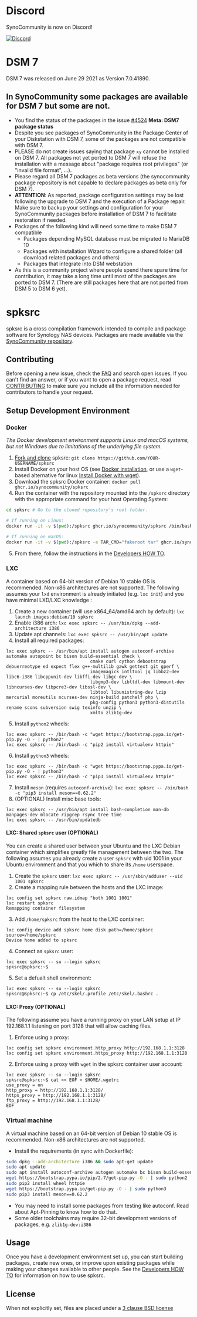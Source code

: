 # Discord
SynoCommunity is now on Discord!

[![Discord](https://img.shields.io/discord/732558169863225384?color=7289DA&label=Discord&logo=Discord&logoColor=white&style=for-the-badge)](https://discord.gg/nnN9fgE7EF)

# DSM 7
DSM 7 was released on June 29 2021 as Version 7.0.41890.

## In SynoCommunity some packages are available for DSM 7 but some are not.
* You find the status of the packages in the issue [#4524] **Meta: DSM7 package status**
* Despite you see packages of SynoCommunity in the Package Center of your Diskstation with DSM 7, some of the packages are not compatible with DSM 7.
* PLEASE do not create issues saying that package `xy` cannot be installed on DSM 7. All packages not yet ported to DSM 7 will refuse the installation with a message about "package requires root privileges" (or "invalid file format", ...).
* Please regard all DSM 7 packages as beta versions (the synocommunity package repository is not capable to declare packages as beta only for DSM 7).
* **ATTENTION**: As reported, package configuration settings may be lost following the upgrade to DSM 7 and the execution of a Package repair. Make sure to backup your settings and configuration for your SynoCommunity packages before installation of DSM 7 to facilitate restoration if needed.
* Packages of the following kind will need some time to make DSM 7 compatible
  * Packages depending MySQL database must be migrated to MariaDB 10
  * Packages with installation Wizard to configure a shared folder (all download related packages and others)
  * Packages that integrate into DSM webstation
* As this is a community project where people spend there spare time for contribution, it may take a long time until most of the packages are ported to DSM 7. (There are still packages here that are not ported from DSM 5 to DSM 6 yet).

# spksrc
spksrc is a cross compilation framework intended to compile and package software for Synology NAS devices. Packages are made available via the [SynoCommunity repository].


## Contributing
Before opening a new issue, check the [FAQ] and search open issues.
If you can't find an answer, or if you want to open a package request, read [CONTRIBUTING] to make sure you include all the information needed for contributors to handle your request.


## Setup Development Environment
### Docker
*The Docker development environment supports Linux and macOS systems, but not Windows due to limitations of the underlying file system.*

1. [Fork and clone] spksrc: `git clone https://github.com/YOUR-USERNAME/spksrc`
2. Install Docker on your host OS (see [Docker installation], or use a `wget`-based alternative for linux [Install Docker with wget]).
3. Download the spksrc Docker container: `docker pull ghcr.io/synocommunity/spksrc`
4. Run the container with the repository mounted into the `/spksrc` directory with the appropriate command for your host Operating System:

```bash
cd spksrc # Go to the cloned repository's root folder.

# If running on Linux:
docker run -it -v $(pwd):/spksrc ghcr.io/synocommunity/spksrc /bin/bash

# If running on macOS:
docker run -it -v $(pwd):/spksrc -e TAR_CMD="fakeroot tar" ghcr.io/synocommunity/spksrc /bin/bash
```
5. From there, follow the instructions in the [Developers HOW TO].

### LXC
A container based on 64-bit version of Debian 10 stable OS is recommended. Non-x86 architectures are not supported.  The following assumes your `lxd` environment is already initiated (e.g. `lxc init`) and you have minimal LXD/LXC knowledge :
1. Create a new container (will use x864_64/amd64 arch by default): `lxc launch images:debian/10 spksrc`
2. Enable i386 arch: `lxc exec spksrc -- /usr/bin/dpkg --add-architecture i386`
3. Update apt channels: `lxc exec spksrc -- /usr/bin/apt update`
4. Install all required packages:
```
lxc exec spksrc -- /usr/bin/apt install autogen autoconf-archive automake autopoint bc bison build-essential check \
                                cmake curl cython debootstrap debuerreotype ed expect flex g++-multilib gawk gettext git gperf \
                                imagemagick intltool jq libbz2-dev libc6-i386 libcppunit-dev libffi-dev libgc-dev \
                                libgmp3-dev libltdl-dev libmount-dev libncurses-dev libpcre3-dev libssl-dev \
                                libtool libunistring-dev lzip mercurial moreutils ncurses-dev ninja-build patchelf php \
                                pkg-config python3 python3-distutils rename scons subversion swig texinfo unzip \
                                xmlto zlib1g-dev
```
5. Install `python2` wheels:
```
lxc exec spksrc -- /bin/bash -c "wget https://bootstrap.pypa.io/get-pip.py -O - | python2"
lxc exec spksrc -- /bin/bash -c "pip2 install virtualenv httpie"
```
6. Install `python3` wheels:
```
lxc exec spksrc -- /bin/bash -c "wget https://bootstrap.pypa.io/get-pip.py -O - | python3"
lxc exec spksrc -- /bin/bash -c "pip3 install virtualenv httpie"
```
7. Install `meson` (requires `autoconf-archive`):
```lxc exec spksrc -- /bin/bash -c "pip3 install meson==0.62.2"```
8. (OPTIONAL) Install misc base tools:
```
lxc exec spksrc -- /usr/bin/apt install bash-completion man-db manpages-dev mlocate ripgrep rsync tree time
lxc exec spksrc -- /usr/bin/updatedb
```

#### LXC: Shared `spksrc` user (OPTIONAL)
You can create a shared user between your Ubuntu and the LXC Debian container which simplifies greatly file management between the two.  The following assumes you already create a user `spksrc` with uid 1001 in your Ubuntu environment and that you which to share its `/home` userspace.
1. Create the `spksrc` user: `lxc exec spksrc -- /usr/sbin/adduser --uid 1001 spksrc`
2. Create a mapping rule between the hosts and the LXC image:
```
lxc config set spksrc raw.idmap "both 1001 1001"
lxc restart spksrc
Remapping container filesystem
```
3. Add `/home/spksrc` from the hsot to the LXC container:
```
lxc config device add spksrc home disk path=/home/spksrc source=/home/spksrc
Device home added to spksrc
```
4. Connect as `spksrc` user:
```
lxc exec spksrc -- su --login spksrc
spksrc@spksrc:~$
```
5. Set a defualt shell environment:
```
lxc exec spksrc -- su --login spksrc
spksrc@spksrc:~$ cp /etc/skel/.profile /etc/skel/.bashrc .
```
#### LXC: Proxy (OPTIONAL)
The following assume you have a running proxy on your LAN setup at IP 192.168.1.1 listening on port 3128 that will allow caching files.
1. Enforce using a proxy:
```
lxc config set spksrc environment.http_proxy http://192.168.1.1:3128
lxc config set spksrc environment.https_proxy http://192.168.1.1:3128
```
2. Enforce using a proxy with `wget` in the spksrc container user account:
```
lxc exec spksrc -- su --login spksrc
spksrc@spksrc:~$ cat << EOF > $HOME/.wgetrc
use_proxy = on
http_proxy = http://192.168.1.1:3128/
https_proxy = http://192.168.1.1:3128/
ftp_proxy = http://192.168.1.1:3128/
EOF
```


### Virtual machine
A virtual machine based on an 64-bit version of Debian 10 stable OS is recommended. Non-x86 architectures are not supported.

* Install the requirements (in sync with Dockerfile):
```bash
sudo dpkg --add-architecture i386 && sudo apt-get update
sudo apt update
sudo apt install autoconf-archive autogen automake bc bison build-essential check cmake curl cython debootstrap ed expect fakeroot flex g++-multilib gawk gettext git gperf imagemagick intltool jq libbz2-dev libc6-i386 libcppunit-dev libffi-dev libgc-dev libgmp3-dev libltdl-dev libmount-dev libncurses-dev libpcre3-dev libssl-dev libtool libunistring-dev lzip mercurial moreutils ncurses-dev ninja-build patchelf php pkg-config python3 python3-distutils rename scons subversion sudo swig texinfo unzip xmlto zlib1g-dev
wget https://bootstrap.pypa.io/pip/2.7/get-pip.py -O - | sudo python2
sudo pip2 install wheel httpie
wget https://bootstrap.pypa.io/get-pip.py -O - | sudo python3
sudo pip3 install meson==0.62.2
```
* You may need to install some packages from testing like autoconf. Read about Apt-Pinning to know how to do that.
* Some older toolchains may require 32-bit development versions of packages, e.g. `zlib1g-dev:i386`


## Usage
Once you have a development environment set up, you can start building packages, create new ones, or improve upon existing packages while making your changes available to other people.
See the [Developers HOW TO] for information on how to use spksrc.


## License
When not explicitly set, files are placed under a [3 clause BSD license]

[3 clause BSD license]: http://www.opensource.org/licenses/BSD-3-Clause
[#4524]: https://github.com/SynoCommunity/spksrc/issues/4524
[bug tracker]: https://github.com/SynoCommunity/spksrc/issues
[CONTRIBUTING]: https://github.com/SynoCommunity/spksrc/blob/master/CONTRIBUTING.md
[Fork and clone]: https://docs.github.com/en/github/getting-started-with-github/fork-a-repo
[Developers HOW TO]: https://github.com/SynoCommunity/spksrc/wiki/Developers-HOW-TO
[Docker installation]: https://docs.docker.com/engine/installation
[FAQ]: https://github.com/SynoCommunity/spksrc/wiki/Frequently-Asked-Questions
[Install Docker with wget]: https://docs.docker.com/linux/step_one
[SynoCommunity repository]: http://www.synocommunity.com
